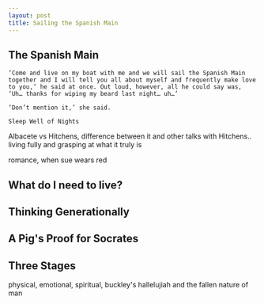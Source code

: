 ```yaml
---
layout: post
title: Sailing the Spanish Main
---
```


## The Spanish Main 
	‘Come and live on my boat with me and we will sail the Spanish Main together and I will tell you all about myself and frequently make love to you,’ he said at once. Out loud, however, all he could say was, ‘Uh… thanks for wiping my beard last night… uh…’

	‘Don’t mention it,’ she said.
	
	Sleep Well of Nights
	
Albacete vs Hitchens, difference between it and other talks with Hitchens.. living fully and grasping at what it truly is

romance, when sue wears red

## What do I need to live?

## Thinking Generationally

## A Pig's Proof for Socrates

## Three Stages

physical, emotional, spiritual, buckley's hallelujiah and the fallen nature of man